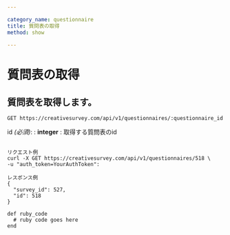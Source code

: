 ```yaml
---

category_name: questionnaire
title: 質問表の取得
method: show

---
```


# 質問表の取得

## 質問表を取得します。

`GET https://creativesurvey.com/api/v1/questionnaires/:questionnaire_id`

id _(必須)_:
: __integer__
: 取得する質問表のid

~~~

リクエスト例
curl -X GET https://creativesurvey.com/api/v1/questionnaires/518 \
-u "auth_token=YourAuthToken":

レスポンス例
{
  "survey_id": 527,
  "id": 518
}
~~~

~~~
def ruby_code
  # ruby code goes here
end
~~~

